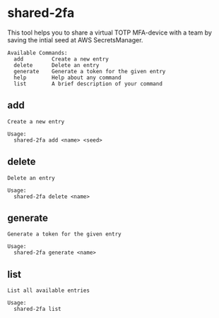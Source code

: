 # shared-2fa

This tool helps you to share a virtual TOTP MFA-device with a team by saving the intial seed at AWS SecretsManager.

```
Available Commands:
  add         Create a new entry
  delete      Delete an entry
  generate    Generate a token for the given entry
  help        Help about any command
  list        A brief description of your command
```

## add
```
Create a new entry

Usage:
  shared-2fa add <name> <seed>
```

## delete
```
Delete an entry

Usage:
  shared-2fa delete <name>
```

## generate
```
Generate a token for the given entry

Usage:
  shared-2fa generate <name>
```

## list
```
List all available entries

Usage:
  shared-2fa list
```
